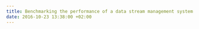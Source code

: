 ```yaml
---
title: Benchmarking the performance of a data stream management system
date: 2016-10-23 13:38:00 +02:00
---
```


